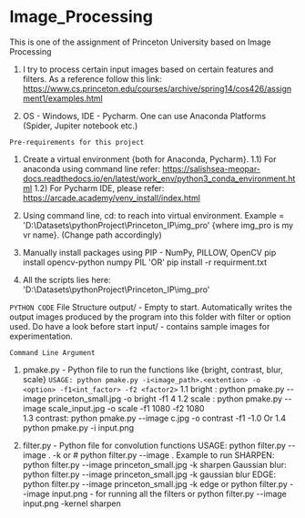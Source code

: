 # Image_Processing 
This is one of the assignment of Princeton University based on Image Processing

1) I try to process certain input images based on certain features and filters. As a reference follow this link:                
https://www.cs.princeton.edu/courses/archive/spring14/cos426/assignment1/examples.html

2) OS - Windows, IDE - Pycharm. One can use Anaconda Platforms (Spider, Jupiter notebook etc.) 

``` Pre-requirements for this project ```
1) Create a virtual environment {both for Anaconda, Pycharm}. 
  1.1) For anaconda using command line refer: 
       https://salishsea-meopar-docs.readthedocs.io/en/latest/work_env/python3_conda_environment.html
  1.2) For Pycharm IDE, please refer:
       https://arcade.academy/venv_install/index.html

2) Using command line, cd: to reach into virtual environment. Example = 'D:\Datasets\pythonProject\Princeton_IP\img_pro' {where img_pro is my vr name}. (Change path accordingly)
4) Manually install packages using PIP - NumPy, PILLOW, OpenCV 
   pip install opencv-python numpy PIL 
   'OR' 
   pip install -r requirment.txt
5) All the scripts lies here: 'D:\Datasets\pythonProject\Princeton_IP\img_pro'

``` PYTHON CODE ```
File Structure
output/ - Empty to start. Automatically writes the output images produced by the program into this folder with filter or option used. Do have a look before start
input/ - contains sample images for experimentation. 

``` Command Line Argument ```
1. pmake.py - Python file to run the functions like {bright, contrast, blur, scale}
``` USAGE: python pmake.py -i<image_path>.<extention> -o <option> -f1<int_factor> -f2 <factor2> ```
1.1 bright : python pmake.py --image princeton_small.jpg -o bright -f1 4
1.2 scale :  python pmake.py --image scale_input.jpg -o scale -f1 1080 -f2 1080  
1.3 contrast: python pmake.py --image c.jpg -o contrast -f1 -1.0 
Or
1.4 python pmake.py -i input.png

2. filter.py - Python file for convolution functions
USAGE: python filter.py --image <image name>.<extention> -k <kernelname> or # python filter.py --image <image name>.<extention>
Example to run SHARPEN:
  python filter.py --image princeton_small.jpg -k sharpen
	Gaussian blur: python filter.py --image princeton_small.jpg -k gaussian blur
	EDGE: python filter.py --image princeton_small.jpg -k edge
or
python filter.py --image input.png - for running all the filters
or
python filter.py --image input.png -kernel sharpen


